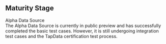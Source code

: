 ## Maturity Stage

<span class="tooltip">
  <span class="highlight-text">
    Alpha Data Source
  </span>
  <div class="tooltip-content">
    The Alpha Data Source is currently in public preview and has successfully completed the basic test cases. However, it is still undergoing integration test cases and the TapData certification test process.
  </div>
</span>